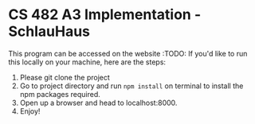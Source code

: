 # CS 482 A3 Implementation - SchlauHaus

This program can be accessed on the website :TODO:
If you'd like to run this locally on your machine, here are the steps:
1. Please git clone the project
2. Go to project directory and run `npm install` on terminal to install the npm packages required.
3. Open up a browser and head to localhost:8000.
4. Enjoy!